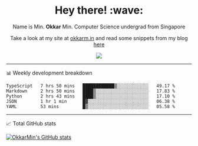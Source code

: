 <h1 align="center"> Hey there! :wave:</h1>

<p align="center">Name is Min. <strong>Okkar</strong> Min. Computer Science undergrad from Singapore</p>

<p align="center">Take a look at my site at <a href="https://okkarm.in" target="_blank">okkarm.in</a> and read some snippets from my blog <a href="https://okkarm.in/blog" target="_blank">here</a></p>

<p align="center">
  <a href="https://okkarm.in/linkedin" target='_blank'>
    <img src="https://img.shields.io/badge/linkedin-%230077B5.svg?&style=for-the-badge&logo=linkedin&logoColor=white" />
  </a>
 </p>

---

📊 Weekly development breakdown

<!--START_SECTION:waka-->
```text
TypeScript   7 hrs 50 mins   ████████████▒░░░░░░░░░░░░   49.17 % 
Markdown     2 hrs 50 mins   ████▒░░░░░░░░░░░░░░░░░░░░   17.83 % 
Python       2 hrs 43 mins   ████▒░░░░░░░░░░░░░░░░░░░░   17.10 % 
JSON         1 hr 1 min      █▓░░░░░░░░░░░░░░░░░░░░░░░   06.38 % 
YAML         53 mins         █▒░░░░░░░░░░░░░░░░░░░░░░░   05.58 % 
```
<!--END_SECTION:waka-->

---

📈 Total GitHub stats

<p>
  <a href="https://github.com/OkkarMin"><img src="https://github-readme-stats.vercel.app/api?username=OkkarMin&hide_border=true&show_icons=true&theme=graywhite" alt="OkkarMin's GitHub stats"></a>
</p>
